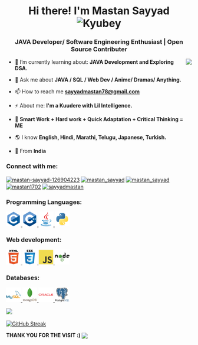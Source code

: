 <h1 align="center">Hi there! I'm Mastan Sayyad <img height="40" alt="Kyubey" src="https://raw.githubusercontent.com/innng/innng/master/assets/kyubey.gif"/></h1>
<h3 align="center">JAVA Developer/ Software Engineering Enthusiast | Open Source Contributer</h3>

<img align="right" src="https://github.com/SankshipthShetty/SankshipthShetty/assets/99337968/2bd05422-3a3b-4d7c-94a1-7cdb584c09d7"/>


- 🌱 I’m currently learning about: **JAVA Development and Exploring DSA.**

- 💬 Ask me about **JAVA / SQL / Web Dev / Anime/ Dramas/ Anything.**

- 📫 How to reach me **sayyadmastan78@gmail.com**

- ⚡ About me: **I'm a Kuudere with Lil Intelligence.**

- 💎 **Smart Work + Hard work + Quick Adaptation + Critical Thinking = ME**
- 🌎  I know **English, Hindi, Marathi, Telugu, Japanese, Turkish.**

-  📍 From **India**

<h3 align="left">Connect with me:</h3>
<p align="left">
<a href="https://linkedin.com/in/mastan-sayyad-126904223" target="blank"><img align="center" src="https://raw.githubusercontent.com/rahuldkjain/github-profile-readme-generator/master/src/images/icons/Social/linked-in-alt.svg" alt="mastan-sayyad-126904223" height="30" width="40" /></a>
<a href="https://www.hackerrank.com/mastan_sayyad" target="blank"><img align="center" src="https://raw.githubusercontent.com/rahuldkjain/github-profile-readme-generator/master/src/images/icons/Social/hackerrank.svg" alt="mastan_sayyad" height="30" width="40" /></a>
<a href="https://www.leetcode.com/mastan_sayyad" target="blank"><img align="center" src="https://raw.githubusercontent.com/rahuldkjain/github-profile-readme-generator/master/src/images/icons/Social/leet-code.svg" alt="mastan_sayyad" height="30" width="40" /></a>
<a href="https://www.codechef.com/users/mastan1702" target="blank"><img align="center" src="https://cdn.jsdelivr.net/npm/simple-icons@3.1.0/icons/codechef.svg" alt="mastan1702" height="30" width="40" /></a>
<a href="https://auth.geeksforgeeks.org/user/sayyadmastan" target="blank"><img align="center" src="https://raw.githubusercontent.com/rahuldkjain/github-profile-readme-generator/master/src/images/icons/Social/geeks-for-geeks.svg" alt="sayyadmastan" height="30" width="40" /></a>
</p>

<h3 align="left">Programming Languages:</h3>
<a href="https://www.cprogramming.com/" target="_blank" rel="noreferrer"> <img src="https://raw.githubusercontent.com/devicons/devicon/master/icons/c/c-original.svg" alt="c" width="40" height="40"/> </a> <a href="https://www.w3schools.com/cpp/" target="_blank" rel="noreferrer"> <img src="https://raw.githubusercontent.com/devicons/devicon/master/icons/cplusplus/cplusplus-original.svg" alt="cplusplus" width="40" height="40"/> </a> <a href="https://www.java.com" target="_blank" rel="noreferrer"> <img src="https://raw.githubusercontent.com/devicons/devicon/master/icons/java/java-original.svg" alt="java" width="40" height="40"/> </a> <a href="https://www.python.org" target="_blank" rel="noreferrer"> <img src="https://raw.githubusercontent.com/devicons/devicon/master/icons/python/python-original.svg" alt="python" width="40" height="40"/> </a>
<h3 align="left">Web development:</h3>

<p> <a href="https://www.w3.org/html/" target="_blank" rel="noreferrer"> <img src="https://raw.githubusercontent.com/devicons/devicon/master/icons/html5/html5-original-wordmark.svg" alt="html5" width="40" height="40"/> </a><a href="https://www.w3schools.com/css/" target="_blank" rel="noreferrer"> <img src="https://raw.githubusercontent.com/devicons/devicon/master/icons/css3/css3-original-wordmark.svg" alt="css3" width="40" height="40"/> </a>  <a href="https://developer.mozilla.org/en-US/docs/Web/JavaScript" target="_blank" rel="noreferrer"> <img src="https://raw.githubusercontent.com/devicons/devicon/master/icons/javascript/javascript-original.svg" alt="javascript" width="40" height="40"/> </a> <a href="https://nodejs.org" target="_blank" rel="noreferrer"> <img src="https://raw.githubusercontent.com/devicons/devicon/master/icons/nodejs/nodejs-original-wordmark.svg" alt="nodejs" width="40" height="40"/> </a>
<h3 align="left">Databases:</h3>

<p>  <a href="https://www.mysql.com/" target="_blank" rel="noreferrer"> <img src="https://raw.githubusercontent.com/devicons/devicon/master/icons/mysql/mysql-original-wordmark.svg" alt="mysql" width="40" height="40"/> </a> <a href="https://www.mongodb.com/" target="_blank" rel="noreferrer"> <img src="https://raw.githubusercontent.com/devicons/devicon/master/icons/mongodb/mongodb-original-wordmark.svg" alt="mongodb" width="40" height="40"/> </a> <a href="https://www.oracle.com/" target="_blank" rel="noreferrer"> <img src="https://raw.githubusercontent.com/devicons/devicon/master/icons/oracle/oracle-original.svg" alt="oracle" width="40" height="40"/> </a> <a href="https://www.postgresql.org" target="_blank" rel="noreferrer"> <img src="https://raw.githubusercontent.com/devicons/devicon/master/icons/postgresql/postgresql-original-wordmark.svg" alt="postgresql" width="40" height="40"/> </a>  </p>

<img  src="https://github-readme-stats.vercel.app/api?username=mastansayyad&&show_icons=true&theme=radical"/>

[![GitHub Streak](https://streak-stats.demolab.com/?user=MastanSayyad&theme=dark)](https://git.io/streak-stats)

**THANK YOU FOR THE VISIT :)** <img height="500" align="center"  src="https://www.pngkey.com/png/full/240-2403216_celebi-pokemon-celebi.png" />



